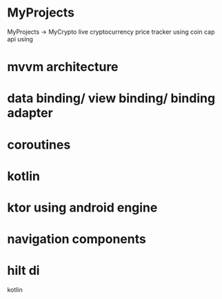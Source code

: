 # MyProjects
MyProjects -> MyCrypto
live cryptocurrency price tracker using coin cap api using
# mvvm architecture
# data binding/ view binding/ binding adapter
# coroutines
# kotlin
# ktor using android engine
# navigation components
# hilt di
kotlin
